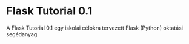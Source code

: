 Flask Tutorial 0.1
==============
A Flask Tutorial 0.1 egy iskolai célokra tervezett Flask (Python) oktatási segédanyag.
